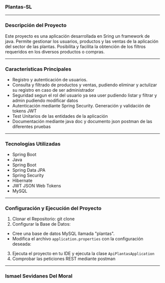 ### Plantas-SL
---

### Descripción del Proyecto

Este proyecto es una aplicación desarrollada en Sring un framework de java. Permite gestionar los usuarios, productos y las ventas de la aplicación del sector de las plantas. Posibilita y facilita
la obtención de los filtros requeridos en los diversos productos o compras.


---

### Características Principales
- Registro y autenticación de usuarios.
- Consulta y filtrado de productos y ventas, pudiendo eliminar y actulizar su registro en caso de ser administrador
- Seguridad segun el rol del usuario ya sea user pudiendo listar y filtrar y admin pudiendo modificar datos
- Autenticación mediante Spring Security. Generación y validación de tokens JWT
- Test Unitarios de las entidades de la aplicación
- Documentación mediante java doc y documento json postman de las diferentes pruebas

---

### Tecnologías Utilizadas

- Spring Boot
- Java 
- Spring Boot
- Spring Data JPA
- Spring Security
- Hibernate
- JWT JSON Web Tokens
- MySQL


---

### Configuración y Ejecución del Proyecto

1. Clonar el Repositorio:
git clone
2. Configurar la Base de Datos:
- Cree una base de datos MySQL llamada "plantas".
- Modifica el archivo `application.properties` con la configuración deseada:

3. Ejecuta el proyecto en tu IDE y ejecuta la clase `ApiPlantasApplication`
4. Comprobar las peticiones REST mediante postman

---

### Ismael Sevidanes Del Moral
